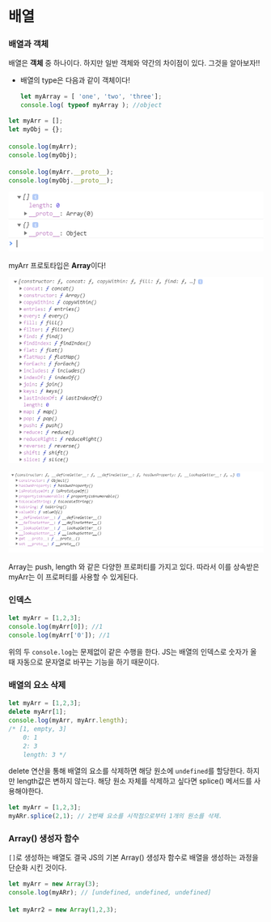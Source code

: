 # 배열

### 배열과 객체

배열은 **객체** 중 하나이다. 하지만 일반 객체와 약간의 차이점이 있다. 그것을 알아보자!!

- 배열의 type은 다음과 같이 객체이다!

  ```javascript
  let myArray = [ 'one', 'two', 'three'];
  console.log( typeof myArray ); //object
  ```

```javascript
let myArr = [];
let myObj = {};

console.log(myArr);
console.log(myObj);

console.log(myArr.__proto__);
console.log(myObj.__proto__);

```

![ex_screenshot](./img/class-myarrandmyobj.png)

myArr 프로토타입은 **Array**이다!



![ex_screenshot](./img/class-myarr.png)

![ex_screenshot](./img/class-myobj.png)

Array는 push, length 와 같은 다양한 프로퍼티를 가지고 있다. 따라서 이를 상속받은 myArr는 이 프로퍼티를 사용할 수 있게된다.



### 인덱스

```javascript
let myArr = [1,2,3];
console.log(myArr[0]); //1
console.log(myArr['0']); //1
```

위의 두 `console.log`는 문제없이 같은 수행을 한다. JS는 배열의 인덱스로 숫자가 올 때 자동으로 문자열로 바꾸는 기능을 하기 때문이다.



### 배열의 요소 삭제 

```javascript
let myArr = [1,2,3];
delete myArr[1];
console.log(myArr, myArr.length);
/* [1, empty, 3]
    0: 1
    2: 3
    length: 3 */
```

delete 연산을 통해 배열의 요소를 삭제하면 해당 원소에 `undefined`를 할당한다. 하지만 length값은 변하지 않는다. 해당 원소 자체를 삭제하고 싶다면 splice() 메서드를 사용해야한다.

```javascript
let myArr = [1,2,3];
myARr.splice(2,1); // 2번째 요소를 시작점으로부터 1개의 원소를 삭제.
```



### Array() 생성자 함수

`[]`로 생성하는 배열도 결국 JS의 기본 Array() 생성자 함수로 배열을 생성하는 과정을 단순화 시킨 것이다.

```javascript
let myArr = new Array(3);
console.log(myARr); // [undefined, undefined, undefined]

let myArr2 = new Array(1,2,3);
```

